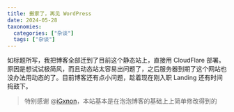 ```yaml
---
title: 搬家了，再见 WordPress
date: 2024-05-28
taxonomies:
  categories: ["杂谈"]
  tags: ["杂谈"]
---
```


如标题所写，我把博客全部迁到了目前这个静态站上，直接用 CloudFlare 部署。原因是想试试极简风，而且动态站太容易出问题了，之后服务器到期了这个网站也没办法用动态的了。目前博客还有点小问题，趁着现在刚入职 Landing 还有时间捣鼓下。

> 特别感谢 @[iGxnon](https://blog.skygard.work/)，本站基本是在泡泡博客的基础上上简单修改得到的